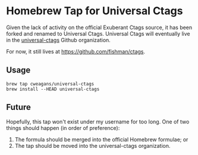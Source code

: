 # Homebrew Tap for Universal Ctags

Given the lack of activity on the official Exuberant Ctags source,
it has been forked and renamed to Universal Ctags. Universal Ctags
will eventually live in the [universal-ctags](https://github.com/universal-ctags)
Github organization.

For now, it still lives at https://github.com/fishman/ctags.

## Usage

```
brew tap cweagans/universal-ctags
brew install --HEAD universal-ctags
```

## Future

Hopefully, this tap won't exist under my username for too long. One of two
things should happen (in order of preference):

1. The formula should be merged into the official Homebrew formulae; or
2. The tap should be moved into the universal-ctags organization.

